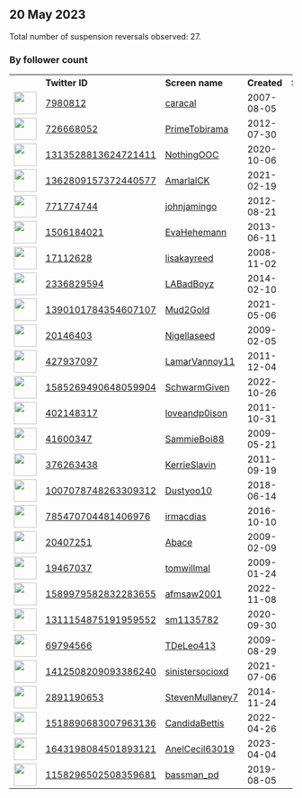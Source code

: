 
## 20 May 2023
Total number of suspension reversals observed: 27.

### By follower count
<table><tr><th></th><th align="left">Twitter ID</th><th align="left">Screen name</th>
<th align="left">Created</th><th align="left">Status</th><th align="left">Suspended</th><th align="left">Followers</th>
<tr><td><a href="https://pbs.twimg.com/profile_images/1094590131019759616/5bn_0M3d_normal.png"><img src="https://pbs.twimg.com/profile_images/1094590131019759616/5bn_0M3d_normal.png" width="40px" height="40px" align="center"/></a></td><td><a href="https://twitter.com/intent/user?user_id=7980812">7980812</a></td><td><a href="https://twitter.com/caracal">caracal</a></td><td>2007-08-05</td><td align="center"></td><td></td><td>3219</td></tr>
<tr><td><a href="https://pbs.twimg.com/profile_images/1577488889954140160/rHbkbPI0_normal.jpg"><img src="https://pbs.twimg.com/profile_images/1577488889954140160/rHbkbPI0_normal.jpg" width="40px" height="40px" align="center"/></a></td><td><a href="https://twitter.com/intent/user?user_id=726668052">726668052</a></td><td><a href="https://twitter.com/PrimeTobirama">PrimeTobirama</a></td><td>2012-07-30</td><td align="center"></td><td>2022-10-30</td><td>3040</td></tr>
<tr><td><a href="https://pbs.twimg.com/profile_images/1317984227913289729/pLM9XguQ_normal.jpg"><img src="https://pbs.twimg.com/profile_images/1317984227913289729/pLM9XguQ_normal.jpg" width="40px" height="40px" align="center"/></a></td><td><a href="https://twitter.com/intent/user?user_id=1313528813624721411">1313528813624721411</a></td><td><a href="https://twitter.com/NothingOOC">NothingOOC</a></td><td>2020-10-06</td><td align="center"></td><td></td><td>1714</td></tr>
<tr><td><a href="https://pbs.twimg.com/profile_images/1649982245422215179/FNHpVgNz_normal.jpg"><img src="https://pbs.twimg.com/profile_images/1649982245422215179/FNHpVgNz_normal.jpg" width="40px" height="40px" align="center"/></a></td><td><a href="https://twitter.com/intent/user?user_id=1362809157372440577">1362809157372440577</a></td><td><a href="https://twitter.com/AmarlalCK">AmarlalCK</a></td><td>2021-02-19</td><td align="center"></td><td>2023-05-05</td><td>1564</td></tr>
<tr><td><a href="https://pbs.twimg.com/profile_images/1340304129697177602/bZnq9ANJ_normal.jpg"><img src="https://pbs.twimg.com/profile_images/1340304129697177602/bZnq9ANJ_normal.jpg" width="40px" height="40px" align="center"/></a></td><td><a href="https://twitter.com/intent/user?user_id=771774744">771774744</a></td><td><a href="https://twitter.com/johnjamingo">johnjamingo</a></td><td>2012-08-21</td><td align="center"></td><td></td><td>822</td></tr>
<tr><td><a href="https://pbs.twimg.com/profile_images/927100675481325568/w_iMbVe1_normal.jpg"><img src="https://pbs.twimg.com/profile_images/927100675481325568/w_iMbVe1_normal.jpg" width="40px" height="40px" align="center"/></a></td><td><a href="https://twitter.com/intent/user?user_id=1506184021">1506184021</a></td><td><a href="https://twitter.com/EvaHehemann">EvaHehemann</a></td><td>2013-06-11</td><td align="center"></td><td>2022-03-24</td><td>786</td></tr>
<tr><td><a href="https://pbs.twimg.com/profile_images/1651919783208550400/xiEL1jCp_normal.jpg"><img src="https://pbs.twimg.com/profile_images/1651919783208550400/xiEL1jCp_normal.jpg" width="40px" height="40px" align="center"/></a></td><td><a href="https://twitter.com/intent/user?user_id=17112628">17112628</a></td><td><a href="https://twitter.com/lisakayreed">lisakayreed</a></td><td>2008-11-02</td><td align="center"></td><td></td><td>529</td></tr>
<tr><td><a href="https://pbs.twimg.com/profile_images/956940703199875074/O1ZBWTOA_normal.jpg"><img src="https://pbs.twimg.com/profile_images/956940703199875074/O1ZBWTOA_normal.jpg" width="40px" height="40px" align="center"/></a></td><td><a href="https://twitter.com/intent/user?user_id=2336829594">2336829594</a></td><td><a href="https://twitter.com/LABadBoyz">LABadBoyz</a></td><td>2014-02-10</td><td align="center"></td><td></td><td>424</td></tr>
<tr><td><a href="https://pbs.twimg.com/profile_images/1460529975627497472/Fw-P95-c_normal.jpg"><img src="https://pbs.twimg.com/profile_images/1460529975627497472/Fw-P95-c_normal.jpg" width="40px" height="40px" align="center"/></a></td><td><a href="https://twitter.com/intent/user?user_id=1390101784354607107">1390101784354607107</a></td><td><a href="https://twitter.com/Mud2Gold">Mud2Gold</a></td><td>2021-05-06</td><td align="center">🔒</td><td></td><td>257</td></tr>
<tr><td><a href="https://pbs.twimg.com/profile_images/1004126853588832256/zu85d7ST_normal.jpg"><img src="https://pbs.twimg.com/profile_images/1004126853588832256/zu85d7ST_normal.jpg" width="40px" height="40px" align="center"/></a></td><td><a href="https://twitter.com/intent/user?user_id=20146403">20146403</a></td><td><a href="https://twitter.com/Nigellaseed">Nigellaseed</a></td><td>2009-02-05</td><td align="center"></td><td>2023-03-20</td><td>246</td></tr>
<tr><td><a href="https://pbs.twimg.com/profile_images/511321662609190912/v6qOYVHB_normal.jpeg"><img src="https://pbs.twimg.com/profile_images/511321662609190912/v6qOYVHB_normal.jpeg" width="40px" height="40px" align="center"/></a></td><td><a href="https://twitter.com/intent/user?user_id=427937097">427937097</a></td><td><a href="https://twitter.com/LamarVannoy11">LamarVannoy11</a></td><td>2011-12-04</td><td align="center"></td><td>2023-03-14</td><td>162</td></tr>
<tr><td><a href="https://pbs.twimg.com/profile_images/1585269607794778113/krfv7v-A_normal.png"><img src="https://pbs.twimg.com/profile_images/1585269607794778113/krfv7v-A_normal.png" width="40px" height="40px" align="center"/></a></td><td><a href="https://twitter.com/intent/user?user_id=1585269490648059904">1585269490648059904</a></td><td><a href="https://twitter.com/SchwarmGiven">SchwarmGiven</a></td><td>2022-10-26</td><td align="center"></td><td>2023-03-28</td><td>103</td></tr>
<tr><td><a href="https://pbs.twimg.com/profile_images/1615818245/powerpuff-girls5_normal.jpg"><img src="https://pbs.twimg.com/profile_images/1615818245/powerpuff-girls5_normal.jpg" width="40px" height="40px" align="center"/></a></td><td><a href="https://twitter.com/intent/user?user_id=402148317">402148317</a></td><td><a href="https://twitter.com/loveandp0ison">loveandp0ison</a></td><td>2011-10-31</td><td align="center"></td><td>2023-04-08</td><td>88</td></tr>
<tr><td><a href="https://pbs.twimg.com/profile_images/1658003823066062849/catF9brF_normal.jpg"><img src="https://pbs.twimg.com/profile_images/1658003823066062849/catF9brF_normal.jpg" width="40px" height="40px" align="center"/></a></td><td><a href="https://twitter.com/intent/user?user_id=41600347">41600347</a></td><td><a href="https://twitter.com/SammieBoi88">SammieBoi88</a></td><td>2009-05-21</td><td align="center"></td><td>2022-10-12</td><td>68</td></tr>
<tr><td><a href="https://pbs.twimg.com/profile_images/1654530382115504139/8m667WgX_normal.jpg"><img src="https://pbs.twimg.com/profile_images/1654530382115504139/8m667WgX_normal.jpg" width="40px" height="40px" align="center"/></a></td><td><a href="https://twitter.com/intent/user?user_id=376263438">376263438</a></td><td><a href="https://twitter.com/KerrieSlavin">KerrieSlavin</a></td><td>2011-09-19</td><td align="center"></td><td>2023-05-03</td><td>40</td></tr>
<tr><td><a href="https://pbs.twimg.com/profile_images/1287831589393596417/R0ZnqJhY_normal.jpg"><img src="https://pbs.twimg.com/profile_images/1287831589393596417/R0ZnqJhY_normal.jpg" width="40px" height="40px" align="center"/></a></td><td><a href="https://twitter.com/intent/user?user_id=1007078748263309312">1007078748263309312</a></td><td><a href="https://twitter.com/Dustyoo10">Dustyoo10</a></td><td>2018-06-14</td><td align="center"></td><td></td><td>35</td></tr>
<tr><td><a href="https://pbs.twimg.com/profile_images/1554174103673765889/Homp3-S3_normal.jpg"><img src="https://pbs.twimg.com/profile_images/1554174103673765889/Homp3-S3_normal.jpg" width="40px" height="40px" align="center"/></a></td><td><a href="https://twitter.com/intent/user?user_id=785470704481406976">785470704481406976</a></td><td><a href="https://twitter.com/irmacdias">irmacdias</a></td><td>2016-10-10</td><td align="center"></td><td>2022-11-05</td><td>30</td></tr>
<tr><td><a href="https://pbs.twimg.com/profile_images/485118978289709056/40GsU1qf_normal.jpeg"><img src="https://pbs.twimg.com/profile_images/485118978289709056/40GsU1qf_normal.jpeg" width="40px" height="40px" align="center"/></a></td><td><a href="https://twitter.com/intent/user?user_id=20407251">20407251</a></td><td><a href="https://twitter.com/Abace">Abace</a></td><td>2009-02-09</td><td align="center"></td><td>2023-03-14</td><td>27</td></tr>
<tr><td><a href="https://pbs.twimg.com/profile_images/1653132789682782208/K2XYZdtJ_normal.jpg"><img src="https://pbs.twimg.com/profile_images/1653132789682782208/K2XYZdtJ_normal.jpg" width="40px" height="40px" align="center"/></a></td><td><a href="https://twitter.com/intent/user?user_id=19467037">19467037</a></td><td><a href="https://twitter.com/tomwillmal">tomwillmal</a></td><td>2009-01-24</td><td align="center"></td><td>2023-03-26</td><td>19</td></tr>
<tr><td><a href="https://pbs.twimg.com/profile_images/1589979878966919170/e-JRQARm_normal.png"><img src="https://pbs.twimg.com/profile_images/1589979878966919170/e-JRQARm_normal.png" width="40px" height="40px" align="center"/></a></td><td><a href="https://twitter.com/intent/user?user_id=1589979582832283655">1589979582832283655</a></td><td><a href="https://twitter.com/afmsaw2001">afmsaw2001</a></td><td>2022-11-08</td><td align="center"></td><td>2023-04-29</td><td>19</td></tr>
<tr><td><a href="https://pbs.twimg.com/profile_images/1319748151285321729/A3rpXOYP_normal.jpg"><img src="https://pbs.twimg.com/profile_images/1319748151285321729/A3rpXOYP_normal.jpg" width="40px" height="40px" align="center"/></a></td><td><a href="https://twitter.com/intent/user?user_id=1311154875191959552">1311154875191959552</a></td><td><a href="https://twitter.com/sm1135782">sm1135782</a></td><td>2020-09-30</td><td align="center"></td><td>2022-05-12</td><td>15</td></tr>
<tr><td><a href="https://pbs.twimg.com/profile_images/1659541300511645696/z9eIU-FH_normal.jpg"><img src="https://pbs.twimg.com/profile_images/1659541300511645696/z9eIU-FH_normal.jpg" width="40px" height="40px" align="center"/></a></td><td><a href="https://twitter.com/intent/user?user_id=69794566">69794566</a></td><td><a href="https://twitter.com/TDeLeo413">TDeLeo413</a></td><td>2009-08-29</td><td align="center">🔒</td><td>2022-11-29</td><td>13</td></tr>
<tr><td><a href="https://pbs.twimg.com/profile_images/1567239338483920896/ARZZaOxp_normal.jpg"><img src="https://pbs.twimg.com/profile_images/1567239338483920896/ARZZaOxp_normal.jpg" width="40px" height="40px" align="center"/></a></td><td><a href="https://twitter.com/intent/user?user_id=1412508209093386240">1412508209093386240</a></td><td><a href="https://twitter.com/sinistersocioxd">sinistersocioxd</a></td><td>2021-07-06</td><td align="center"></td><td>2022-12-23</td><td>12</td></tr>
<tr><td><a href="https://pbs.twimg.com/profile_images/1622371649529036800/8-O1eQfm_normal.png"><img src="https://pbs.twimg.com/profile_images/1622371649529036800/8-O1eQfm_normal.png" width="40px" height="40px" align="center"/></a></td><td><a href="https://twitter.com/intent/user?user_id=2891190653">2891190653</a></td><td><a href="https://twitter.com/StevenMullaney7">StevenMullaney7</a></td><td>2014-11-24</td><td align="center"></td><td>2023-03-21</td><td>11</td></tr>
<tr><td><a href="https://pbs.twimg.com/profile_images/1518890847772848128/Z_V4Dm7Q_normal.jpg"><img src="https://pbs.twimg.com/profile_images/1518890847772848128/Z_V4Dm7Q_normal.jpg" width="40px" height="40px" align="center"/></a></td><td><a href="https://twitter.com/intent/user?user_id=1518890683007963136">1518890683007963136</a></td><td><a href="https://twitter.com/CandidaBettis">CandidaBettis</a></td><td>2022-04-26</td><td align="center"></td><td>2022-11-06</td><td>6</td></tr>
<tr><td><a href="https://pbs.twimg.com/profile_images/1643199142838124544/5lu1bF_-_normal.jpg"><img src="https://pbs.twimg.com/profile_images/1643199142838124544/5lu1bF_-_normal.jpg" width="40px" height="40px" align="center"/></a></td><td><a href="https://twitter.com/intent/user?user_id=1643198084501893121">1643198084501893121</a></td><td><a href="https://twitter.com/AnelCecil63019">AnelCecil63019</a></td><td>2023-04-04</td><td align="center"></td><td>2023-04-12</td><td>6</td></tr>
<tr><td><a href="https://pbs.twimg.com/profile_images/1283993118828879872/XbHml5U5_normal.jpg"><img src="https://pbs.twimg.com/profile_images/1283993118828879872/XbHml5U5_normal.jpg" width="40px" height="40px" align="center"/></a></td><td><a href="https://twitter.com/intent/user?user_id=1158296502508359681">1158296502508359681</a></td><td><a href="https://twitter.com/bassman_pd">bassman_pd</a></td><td>2019-08-05</td><td align="center"></td><td></td><td>0</td></tr>
</table>
